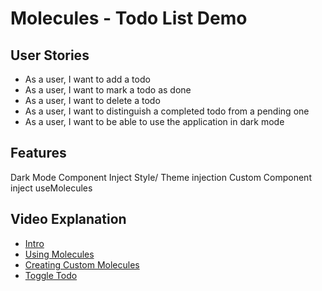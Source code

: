 # Molecules - Todo List Demo

## User Stories

-   As a user, I want to add a todo
-   As a user, I want to mark a todo as done
-   As a user, I want to delete a todo
-   As a user, I want to distinguish a completed todo from a pending one
-   As a user, I want to be able to use the application in dark mode

## Features

Dark Mode
Component Inject
Style/ Theme injection
Custom Component inject
useMolecules

## Video Explanation

-   [Intro](https://www.loom.com/share/e4d99cb1539e449fad758d22bee44c1d)
-   [Using Molecules](https://www.loom.com/share/5375648d11824622b4716bbd25aa9436)
-   [Creating Custom Molecules](https://www.loom.com/share/24ec277f08ae4c6fa6a9a2730c33226a)
-   [Toggle Todo](https://www.loom.com/share/c813af2245574ba99e13b4180afc6fc9)
